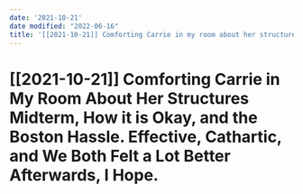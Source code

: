 ```yaml
---
date: '2021-10-21'
date modified: "2022-06-16"
title: '[[2021-10-21]] Comforting Carrie in my room about her structures midterm, how it is okay, and the Boston hassle. Effective, cathartic, and we both felt a lot better afterwards, I hope.'
---
```


# [[2021-10-21]] Comforting Carrie in My Room About Her Structures Midterm, How it is Okay, and the Boston Hassle. Effective, Cathartic, and We Both Felt a Lot Better Afterwards, I Hope.
